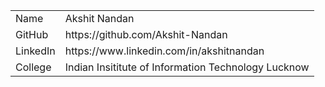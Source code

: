 <table>
      <tr>
        <td>Name</td>
        <td>Akshit Nandan</td>
      </tr>
      <tr>
        <td>GitHub</td>
        <td>https://github.com/Akshit-Nandan</td>
      </tr>
      <tr>
        <td>LinkedIn</td>
        <td>https://www.linkedin.com/in/akshitnandan</td>
      </tr>
      <tr>
        <td>College</td>
        <td>Indian Insititute of Information Technology Lucknow</td>
      </tr>
    </table>
